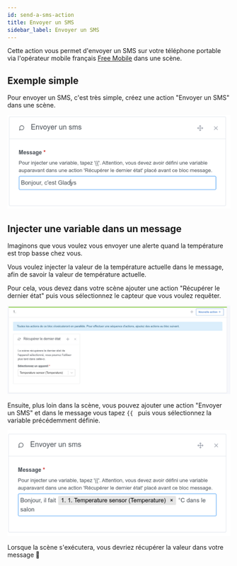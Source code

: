 ```yaml
---
id: send-a-sms-action
title: Envoyer un SMS
sidebar_label: Envoyer un SMS
---
```


Cette action vous permet d'envoyer un SMS sur votre téléphone portable via l'opérateur mobile français [Free Mobile](https://mobile.free.fr) dans une scène.

## Exemple simple

Pour envoyer un SMS, c'est très simple, créez une action "Envoyer un SMS" dans une scène.

![Envoyer un message](../../../../../static/img/docs/fr/scenes/send-a-sms-action/send-a-sms.png)

## Injecter une variable dans un message

Imaginons que vous voulez vous envoyer une alerte quand la température est trop basse chez vous.

Vous voulez injecter la valeur de la température actuelle dans le message, afin de savoir la valeur de température actuelle.

Pour cela, vous devez dans votre scène ajouter une action "Récupérer le dernier état" puis vous sélectionnez le capteur que vous voulez requêter.

![Récupérer valeur capteur](../../../../../static/img/docs/fr/scenes/send-a-sms-action/get-device-value.jpg)

Ensuite, plus loin dans la scène, vous pouvez ajouter une action "Envoyer un SMS" et dans le message vous tapez `{{ ` puis vous sélectionnez la variable précédemment définie.

![Envoyer un message avec variable injectée](../../../../../static/img/docs/fr/scenes/send-a-sms-action/inject-variable-demo.png)

Lorsque la scène s'exécutera, vous devriez récupérer la valeur dans votre message 🥳
